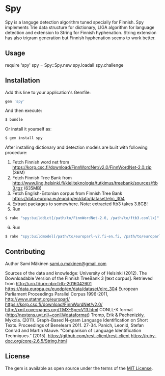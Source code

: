 # Spy
Spy is a languge detection algorithm tuned specially for Finnish.
Spy implements Trie data structure for dictionary, LIGA algorithm for language
detection and extension to String for Finnish hyphenation. String extension
has also trigram generation but Finnish hyphenation seems to work better.

## Usage
require 'spy'
spy = Spy::Spy.new
spy.loadall
spy.challenge

## Installation
Add this line to your application's Gemfile:

```ruby
gem 'spy'
```

And then execute:
```bash
$ bundle
```

Or install it yourself as:
```bash
$ gem install spy
```

After installing dictionary and detection models are built with following procedure:
1. Fetch Finnish word net from https://korp.csc.fi/download/FinnWordNet/v2.0/FinnWordNet-2.0.zip (36M)
2. Fetch Finnish Tree Bank from http://www.ling.helsinki.fi/kieliteknologia/tutkimus/treebank/sources/ftb3.tgz (635MB)
3. Fetch English-Estonian corpus from Finnish Tree Bank https://data.europa.eu/euodp/en/data/dataset/elrc_304
4. Extract packages to somewhere. Note: extracted ftb3 takes 3.8GB!
5. Run
```bash
$ rake "spy:builddict[/path/to/FinnWordNet-2.0, /path/to/ftb3.conllx]"
```
6. Run
```bash
$ rake "spy:buildmodel[/path/to/europarl-v7.fi-en.fi, /path/to/europarl-v7.et-en.et]"
```

## Contributing

Author Sami Mäkinen <sami.o.makinen@gmail.com>

Sources of the data and knowledge:
University of Helsinki (2012). The Downloadable Version of the Finnish TreeBank 3 [text corpus]. Retrieved from http://urn.fi/urn:nbn:fi:lb-2016042601
https://data.europa.eu/euodp/en/data/dataset/elrc_304
European Parliament Proceedings Parallel Corpus 1996-2011, http://www.statmt.org/europarl/
https://korp.csc.fi/download/FinnWordNet/v2.0/
http://xml.coverpages.org/TMX-SpecV13.html
CONLL-X format (http://nextens.uvt.nl/~conll/#dataformat)
Tromp, Erik & Pechenizkiy, Mykola. (2011). Graph-Based N-gram Language Identification on Short Texts. Proceedings of Benelearn 2011. 27-34.
Panich, Leonid, Stefan Conrad and Martin Mauve. “Comparison of Language Identification Techniques.” (2015).
https://github.com/rest-client/rest-client
https://ruby-doc.org/core-2.6.5/String.html

## License
The gem is available as open source under the terms of the [MIT License](https://opensource.org/licenses/MIT).
